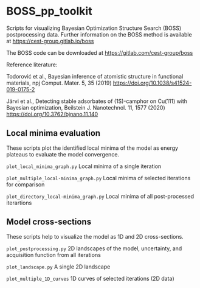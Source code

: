 # BOSS_pp_toolkit

Scripts for visualizing Bayesian Optimization Structure Search (BOSS) postprocessing data. Further information on the BOSS method is available at https://cest-group.gitlab.io/boss

The BOSS code can be downloaded at https://gitlab.com/cest-group/boss

Reference literature:

Todorović et al., Bayesian inference of atomistic structure in functional materials, npj Comput. Mater. 5, 35 (2019) https://doi.org/10.1038/s41524-019-0175-2

Järvi et al., Detecting stable adsorbates of (1S)-camphor on Cu(111) with Bayesian optimization, Beilstein J. Nanotechnol. 11, 1577 (2020) https://doi.org/10.3762/bjnano.11.140

## Local minima evaluation

These scripts plot the identified local minima of the model as energy plateaus to evaluate the model convergence.

`plot_local_minima_graph.py` Local minima of a single iteration

`plot_multiple_local-minima_graph.py` Local minima of selected iterations for comparison

`plot_directory_local-minima_graph.py` Local minima of all post-processed iterartions

## Model cross-sections

These scripts help to visualize the model as 1D and 2D cross-sections.

`plot_postprocessing.py` 2D landscapes of the model, uncertainty, and acquisition function from all iterations

`plot_landscape.py` A single 2D landscape

`plot_multiple_1D_curves` 1D curves of selected iterations (2D data)
